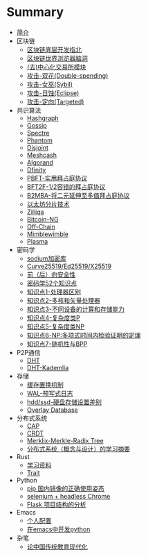 # Summary

* [简介](README.md)
* 区块链
  * [区块链底层开发指北](blockchain/blockchain_start.md)
  * [区块链世界浏览器脑洞](blockchain/blockchain_door.md)
  * [(去)中心化交易所模块](blockchain/exchanges.md)
  * [攻击-双花(Double-spending)](blockchain/attack_double_spending.md)
  * [攻击-女巫(Sybil)](blockchain/attack_sybil.md)
  * [攻击-日蚀(Eclipse)](blockchain/attack_eclipse.md)
  * [攻击-定向(Targeted)](blockchain/attack_targeted.md)
* 共识算法
  * [Hashgraph](consensus/hashgraph.md)
  * [Gossip](consensus/gossip.md)
  * [Spectre](consensus/spectre.md)
  * [Phantom](consensus/phantom.md)
  * [Disjoint](consensus/disjoint.md)
  * [Meshcash](consensus/meshcash.md)
  * [Algorand](consensus/algorand.md)
  * [Dfinity](consensus/dfinity.md)
  * [PBFT-实用拜占庭协议](consensus/pbft.md)
  * [BFT2F-1/2容错的拜占庭协议](consensus/bft2f.md)
  * [B2MBA-将二元延伸至多值拜占庭协议](consensus/binary-multivalued-BA.md)
  * [以太坊分片技术](consensus/eth-sharding.md)
  * [Zilliqa](consensus/zilliqa.md)
  * [Bitcoin-NG](consensus/bitcoin-ng.md)
  * [Off-Chain](consensus/off-chain.md)
  * [Mimblewimble](consensus/mimblewimble.md)
  * [Plasma](consensus/plasma.md)
* 密码学
  * [sodium加密库](cryptography/sodium.md)
  * [Curve25519/Ed25519/X25519](cryptography/25519.md)
  * [前（后）向安全性](cryptography/forward_backward_secrecy.md)
  * [密码学52个知识点](cryptography/52_things_cryptography.md)
  * [知识点1-处理器区别](cryptography/things_1.md)
  * [知识点2-多核和矢量处理器](cryptography/things_2.md)
  * [知识点3-不同设备的计算和存储能力](cryptography/things_3.md)
  * [知识点4-复杂度类P](cryptography/things_4.md)
  * [知识点5-复杂度类NP](cryptography/things_5.md)
  * [知识点6-NP:多项式时间内检验证明的定理](cryptography/things_6.md)
  * [知识点7-随机性与BPP](cryptography/things_7.md)
* P2P通信
  * [DHT](P2P/dht.md)
  * [DHT-Kademlia](P2P/kademlia.md)
* 存储
  * [缓存置换机制](db/cache_replacement_policies.md)
  * [WAL-预写式日志](db/wal.md)
  * [hdd/ssd-硬盘存储设置差别](db/hdd_ssd.md)
  * [Overlay Database](db/overlaydb.md)
* 分布式系统
  * [CAP](distributed/cap.md)
  * [CRDT](distributed/crdt.md)
  * [Merklix-Merkle-Radix Tree](distributed/merklix-tree.md)
  * [分布式系统（概念与设计）的学习摘要](distributed/distributed_system.md)
* Rust
  * [学习资料](rust/learning.md)
  * [Trait](rust/trait.md)
* Python
  * [pip 国内镜像的正确使用姿态](python/pip-mirrors.md)
  * [selenium + headless Chrome](python/selenium_chrome.md)
  * [Flask 项目结构的分析](python/flask-dir.md)
* Emacs
  * [个人配置](emacs/live.md)
  * [在emacs中开发python](emacs/emacs_love_python.md)
* 杂笔
  * [论中国传统教育现代化](thinking/nowadays-education-of-classic-book-in-china.md)

